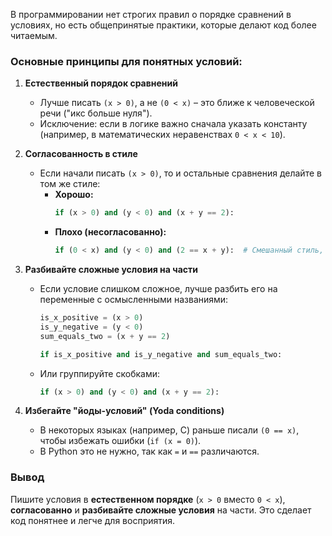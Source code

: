 В программировании нет строгих правил о порядке сравнений в условиях, но есть общепринятые практики, которые делают код более читаемым.  

### **Основные принципы для понятных условий:**  

1. **Естественный порядок сравнений**  
   - Лучше писать `(x > 0)`, а не `(0 < x)` – это ближе к человеческой речи ("икс больше нуля").  
   - Исключение: если в логике важно сначала указать константу (например, в математических неравенствах `0 < x < 10`).  

2. **Согласованность в стиле**  
   - Если начали писать `(x > 0)`, то и остальные сравнения делайте в том же стиле:  
     - **Хорошо:**  
       ```python  
       if (x > 0) and (y < 0) and (x + y == 2):  
       ```  
     - **Плохо (несогласованно):**  
       ```python  
       if (0 < x) and (y < 0) and (2 == x + y):  # Смешанный стиль, сложнее читать  
       ```  

3. **Разбивайте сложные условия на части**  
   - Если условие слишком сложное, лучше разбить его на переменные с осмысленными названиями:  
     ```python  
     is_x_positive = (x > 0)  
     is_y_negative = (y < 0)  
     sum_equals_two = (x + y == 2)  

     if is_x_positive and is_y_negative and sum_equals_two:  
     ```  
   - Или группируйте скобками:  
     ```python  
     if (x > 0) and (y < 0) and (x + y == 2):  
     ```  

4. **Избегайте "йоды-условий" (Yoda conditions)**  
   - В некоторых языках (например, C) раньше писали `(0 == x)`, чтобы избежать ошибки (`if (x = 0)`).  
   - В Python это не нужно, так как `=` и `==` различаются.  

### **Вывод**  
Пишите условия в **естественном порядке** (`x > 0` вместо `0 < x`), **согласованно** и **разбивайте сложные условия** на части. Это сделает код понятнее и легче для восприятия.